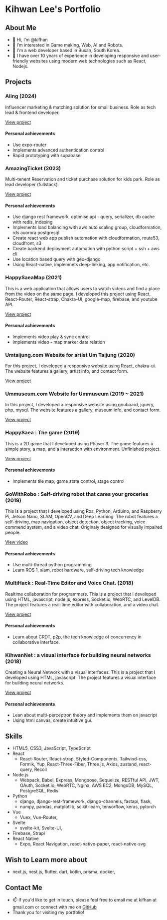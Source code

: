 # Kihwan Lee's Portfolio

## About Me

- 👋 Hi, I’m @kifhan
- 👀 I’m interested in Game making, Web, AI and Robots.
- 💞️ I'm a web developer based in Busan, South Korea. 
- 🌱 I have over 10 years of experience in developing responsive and user-friendly websites using modern web technologies such as React, Nodejs.

## Projects

### Aling (2024)

Influencer marketing & matching solution for small business.
Role as tech lead & frontend developer.

[View project](https://branding.aling.co.kr/)

#### Personal achievements

- Use expo-router
- Implements advanced authentication control
- Rapid prototyping with supabase

### AmazingTicket (2023)

Multi-tenent Reservation and ticket purchase solution for kids park.
Role as lead developer (fullstack).

[View project](https://www.amazingticket.site)

#### Personal achievements

- Use django rest framework, optimise api - query, serializer, db cache with redis, indexing
- Implements load balancing with aws auto scaling group, cloudformation, rds auorora postgresql
- Create react web app publish automation with cloudformation, route53, cloudfront, s3
- Create backend deployment automation with python script + ssh + aws cli
- Use location based query with geo-django
- Using React-native, implemnets deep-linking, app notification, etc.

### HappySaeaMap (2021)

This is a web application that allows users to watch videos and find a place from the video on the same page. I developed this project using React, React-Router, React-strap, Chakra-UI, google-map, firebase, and youtube API.

[View project](https://happysaeamap.web.app/)

#### Personal achievements

- Implements video play & sync control
- Implements video - map marker data relation

### Umtaijung.com Website for artist Um Taijung (2020)

For this project, I developed a responsive website using React, chakra-ui. The website features a gallery, artist info, and contact form.

[View project](https://www.umtaijung.com)

### Ummuseum.com Website for Ummuseum (2019 ~ 2021)

In this project, I developed a responsive website using gnuboard, jquery, php, mysql. The website features a gallery, museum info, and contact form.

[View project](http://www.ummuseum.com)

### HappySaea : The game (2019)

This is a 2D game that I developed using Phaser 3. The game features a simple story, a map, and a interaction with environment. Unfinished project.

[View project](https://kifhan.github.io/HappySaea/)

#### Personal achievements

- Implements tile map, game state control, stage control

### GoWithRobo : Self-driving robot that cares your groceries (2019)

This is a project that I developed using Ros, Python, Arduino, and Raspberry Pi, Jetson Nano, SLAM, OpenCV, and Deep Learning. The robot features a self-driving, map navigation, object detection, object tracking, voice commend system, and a video chat. Originaly designed for visually impaired people.

[View video](https://youtu.be/MZVMW8I5pdE)

#### Personal achievements

- Use multi-thread python programming
- Learn ROS 1, slam, robot hardware, self-driving tech knowledge

### MultiHack : Real-Time Editor and Voice Chat. (2018)

Realtime collaboration for programmers. This is a project that I developed using HTML, javascript, node.js, express, Socket.io, WebRTC, and LevelDB. The project features a real-time editor with collaboration, and a video chat.

[View project](https://github.com/multihack/multihack-web)

#### Personal achievements

- Learn about CRDT, p2p, the tech knowledge of concurrency in collaborative interface.

### KihwanNet : a visual interface for building neural networks (2018)

Creating a Neural Network with a visual interfaces. This is a project that I developed using HTML, javascript. The project features a visual interface for building neural networks.

[View project](https://github.com/rellat/kihwannet)

#### Personal achievements

- Lean about multi-perceptron theory and implements them on javacript
- Using html canvas, create intuitive gui.

## Skills

- HTML5, CSS3, JavaScript, TypeScript
- React
  - React-Router, React-strap, Styled-Components, Tailwind-css, Formik, Yup, React-Three-Fiber, Three.js, Axios, zustand, react-query, Recoil
- Node.js
  - Webpack, Babel, Express, Mongoose, Sequelize, RESTful API, JWT, OAuth, Socket.io, WebRTC, Nginx, AWS EC2, MongoDB, MySQL, PostgreSQL, Redis
- Python
  - django, django-rest-framework, django-channels, fastapi, flask,
  - numpy, pandas, matplotlib, scikit-learn, tensorflow, keras, pytorch
- Vue
  - Vuex, Vue-Router,
- Svelte
  - svelte-kit, Svelte-UI,
- Firebase, Strapi
- React Native
  - Expo, React Navigation, react-native-paper, react-native-svg

## Wish to Learn more about

- next.js, nest.js, flutter, dart, kotlin, prisma, docker,

## Contact Me

- 📫 If you'd like to get in touch, please feel free to email me at kifhan at gmail.com or connect with me on [GitHub](https://www.github.com/kifhan)
- Thank you for visiting my portfolio!
